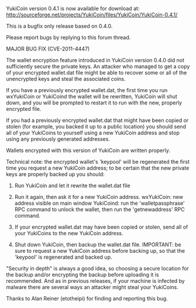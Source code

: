 YukiCoin version 0.4.1 is now available for download at:
http://sourceforge.net/projects/YukiCoin/files/YukiCoin/YukiCoin-0.4.1/

This is a bugfix only release based on 0.4.0.

Please report bugs by replying to this forum thread.

MAJOR BUG FIX  (CVE-2011-4447)

The wallet encryption feature introduced in YukiCoin version 0.4.0 did not sufficiently secure the private keys. An attacker who
managed to get a copy of your encrypted wallet.dat file might be able to recover some or all of the unencrypted keys and steal the
associated coins.

If you have a previously encrypted wallet.dat, the first time you run wxYukiCoin or YukiCoind the wallet will be rewritten, YukiCoin will
shut down, and you will be prompted to restart it to run with the new, properly encrypted file.

If you had a previously encrypted wallet.dat that might have been copied or stolen (for example, you backed it up to a public
location) you should send all of your YukiCoins to yourself using a new YukiCoin address and stop using any previously generated addresses.

Wallets encrypted with this version of YukiCoin are written properly.

Technical note: the encrypted wallet's 'keypool' will be regenerated the first time you request a new YukiCoin address; to be certain that the
new private keys are properly backed up you should:

1. Run YukiCoin and let it rewrite the wallet.dat file

2. Run it again, then ask it for a new YukiCoin address.
wxYukiCoin: new address visible on main window
YukiCoind: run the 'walletpassphrase' RPC command to unlock the wallet,  then run the 'getnewaddress' RPC command.

3. If your encrypted wallet.dat may have been copied or stolen, send all of your YukiCoins to the new YukiCoin address.

4. Shut down YukiCoin, then backup the wallet.dat file.
IMPORTANT: be sure to request a new YukiCoin address before backing up, so that the 'keypool' is regenerated and backed up.

"Security in depth" is always a good idea, so choosing a secure location for the backup and/or encrypting the backup before uploading it is recommended. And as in previous releases, if your machine is infected by malware there are several ways an attacker might steal your YukiCoins.

Thanks to Alan Reiner (etotheipi) for finding and reporting this bug.
